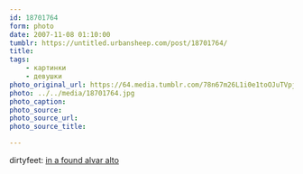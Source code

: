 ```yaml
---
id: 18701764
form: photo
date: 2007-11-08 01:10:00
tumblr: https://untitled.urbansheep.com/post/18701764/
title:
tags:
    - картинки
    - девушки
photo_original_url: https://64.media.tumblr.com/78n67m26L1i0e1toOJuTVpjZ_1280.jpg
photo: ../../media/18701764.jpg
photo_caption:
photo_source:
photo_source_url:
photo_source_title:

---
```


<p>dirtyfeet: <a href="http://flickr.com/photos/dirtyfeet/516388062/">in a found alvar alto</a></p>
